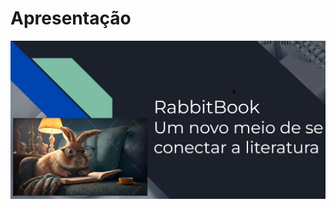 # Apresentação


[![Imagem do vídeo](img.png)](https://drive.google.com/file/d/17yRRpxFLwr-0VjpwvXStsLdGm7GU6Irl/view?usp=sharing)

